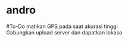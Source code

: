 # andro

#To-Do
matikan GPS pada saat akurasi tinggi</br>
Gabungkan upload server dan dapatkan lokaso
